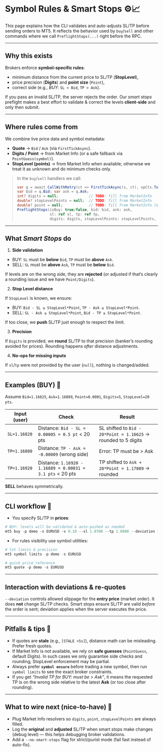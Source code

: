 # Symbol Rules & Smart Stops ⚙️📈

This page explains how the CLI validates and auto-adjusts SL/TP before sending orders to MT5. It reflects the behavior used by `buy`/`sell` and other commands where we call `PreflightStops(...)` right before the RPC.

---

## Why this exists

Brokers enforce **symbol-specific rules**:

* minimum distance from the current price to SL/TP (**StopLevel**),
* price precision (**Digits**) and **point size** (`Point`),
* correct side (e.g., *BUY*: `SL < Bid`, `TP > Ask`).

If you pass an invalid SL/TP, the server rejects the order. Our *smart stops* preflight makes a best effort to validate & correct the levels **client-side** and only then submit.

---

## Where rules come from

We combine live price data and symbol metadata:

* **Quote** → `Bid` / `Ask` (via `FirstTickAsync`).
* **Digits / Point** → from Market Info (or a safe fallback via `PointGuess(symbol)`).
* **StopLevel (points)** → from Market Info when available; otherwise we treat it as unknown and do minimum checks only.

> In the `buy`/`sell` handlers we call:
>
> ```csharp
> var q = await CallWithRetry(ct => FirstTickAsync(s, ct), opCts.Token);
> var bid = q.Bid; var ask = q.Ask;
> int? digits = null;              // TODO: fill from MarketInfo
> double? stopLevelPoints = null;  // TODO: fill from MarketInfo
> double? point = null;            // TODO: fill from MarketInfo (or PointGuess)
> PreflightStops(isBuy: true/false, bid: bid, ask: ask,
>                sl: ref sl, tp: ref tp,
>                digits: digits, stopLevelPoints: stopLevelPoints, point: point);
> ```

---

## What *Smart Stops* do

1. **Side validation**

* BUY: `SL` must be **below** `Bid`, `TP` must be **above** `Ask`.
* SELL: `SL` must be **above** `Ask`, `TP` must be **below** `Bid`.

If levels are on the wrong side, they are **rejected** (or adjusted if that’s clearly a rounding issue and we have `Point/Digits`).

2. **Stop Level distance**

If `StopLevel` is known, we ensure:

* BUY: `Bid - SL ≥ StopLevel*Point`, `TP - Ask ≥ StopLevel*Point`.
* SELL: `SL - Ask ≥ StopLevel*Point`, `Bid - TP ≥ StopLevel*Point`.

If too close, we **push** SL/TP just enough to respect the limit.

3. **Precision**

If `Digits` is provided, we **round** SL/TP to that precision (banker’s rounding avoided for prices). Rounding happens *after* distance adjustments.

4. **No-ops for missing inputs**

If `sl`/`tp` were not provided by the user (`null`), nothing is changed/added.

---

## Examples (BUY) 🛒

Assume `Bid=1.16825`, `Ask=1.16889`, `Point=0.0001`, `Digits=5`, `StopLevel=20 pts`.

| Input (user) | Check                                                      | Result                                                         |
| ------------ | ---------------------------------------------------------- | -------------------------------------------------------------- |
| `SL=1.16820` | Distance: `Bid - SL = 0.00005 = 0.5 pt` < 20 pts           | SL shifted to `Bid - 20*Point = 1.16625` → rounded to 5 digits |
| `TP=1.16880` | Distance: `TP - Ask = -0.00009` (wrong side)               | Error: TP must be > Ask                                        |
| `TP=1.16920` | Distance: `1.16920 - 1.16889 = 0.00031 = 3.1 pts` < 20 pts | TP shifted to `Ask + 20*Point = 1.17089` → rounded             |

**SELL** behaves symmetrically.

---

## CLI workflow 🔁

* You specify SL/TP in **prices**:

```powershell
# BUY: levels will be validated & auto-pushed as needed
mt5 buy -p demo -s EURUSD -v 0.10 --sl 1.0700 --tp 1.0800 --deviation 10
```

* For rules visibility use symbol utilities:

```powershell
# lot limits & precision
mt5 symbol limits -p demo -s EURUSD

# quick price reference
mt5 quote -p demo -s EURUSD
```

---

## Interaction with deviations & re-quotes

`--deviation` controls allowed slippage for the **entry price** (market order). It does **not** change SL/TP checks. Smart stops ensure SL/TP are valid *before* the order is sent; deviation applies when the server executes the price.

---

## Pitfalls & tips 🧭

* If quotes are **stale** (e.g., `[STALE >5s]`), distance math can be misleading. Prefer fresh quotes.
* If Market Info is not available, we rely on **safe guesses** (`PointGuess`, default Digits). In such cases we only guarantee side checks and rounding; StopLevel enforcement may be partial.
* Always prefer **`symbol ensure`** before trading a new symbol, then run `symbol limits` to see the exact broker constraints.
* If you get *“Invalid TP for BUY: must be > Ask”*, it means the requested TP is on the wrong side relative to the latest **Ask** (or too close after rounding).

---

## What to wire next (nice-to-have) 🔧

* Plug Market Info resolvers so `digits`, `point`, `stopLevelPoints` are always filled.
* Log the **original** and **adjusted** SL/TP when smart stops make changes (debug level) — this helps debugging broker validations.
* Add a `--no-smart-stops` flag for strict/purist mode (fail fast instead of auto-fix).
